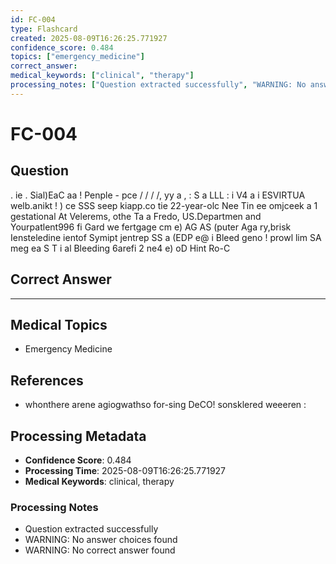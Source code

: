 ```yaml
---
id: FC-004
type: Flashcard
created: 2025-08-09T16:26:25.771927
confidence_score: 0.484
topics: ["emergency_medicine"]
correct_answer: 
medical_keywords: ["clinical", "therapy"]
processing_notes: ["Question extracted successfully", "WARNING: No answer choices found", "WARNING: No correct answer found"]
---
```


# FC-004

## Question

. ie . Sial)EaC aa ! Penple - pce / / / /, yy a , : S a LLL : i V4 a i ESVIRTUA welb.anikt ! ) ce SSS seep kiapp.co tie 22-year-olc Nee Tin ee omjceek a 1 gestational At Velerems, othe Ta a Fredo, US.Departmen and Yourpatlent996 fi Gard we fertgage cm e) AG AS (puter Aga ry,brisk Iensteledine ientof Symipt jentrep SS a (EDP e@ i Bleed geno ! prowl lim SA meg ea S T i al Bleeding 6arefi 2 ne4 e) oD Hint Ro-C

## Correct Answer

****

## Medical Topics

- Emergency Medicine

## References

- whonthere arene agiogwathso for-sing DeCO! sonsklered weeeren :

## Processing Metadata

- **Confidence Score**: 0.484
- **Processing Time**: 2025-08-09T16:26:25.771927
- **Medical Keywords**: clinical, therapy

### Processing Notes

- Question extracted successfully
- WARNING: No answer choices found
- WARNING: No correct answer found
